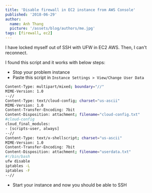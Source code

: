 ```yaml
---
title: 'Disable firewall in EC2 instance from AWS Console'
published: '2018-06-29'
author:
  name: Anh Thang
  picture: '/assets/blog/authors/me.jpg'
tags: [firewall, ec2]
---
```


I have locked myself out of SSH with UFW in EC2 AWS. Then, I can't reconnect.

I found this script and it works with below steps:

-   Stop your problem instance
-   Paste this script in `Instance Settings > View/Change User Data`

```sh
Content-Type: multipart/mixed; boundary="//"
MIME-Version: 1.0
--//
Content-Type: text/cloud-config; charset="us-ascii"
MIME-Version: 1.0
Content-Transfer-Encoding: 7bit
Content-Disposition: attachment; filename="cloud-config.txt"
#cloud-config
cloud_final_modules:
- [scripts-user, always]
--//
Content-Type: text/x-shellscript; charset="us-ascii"
MIME-Version: 1.0
Content-Transfer-Encoding: 7bit
Content-Disposition: attachment; filename="userdata.txt"
#!/bin/bash
ufw disable
iptables -L
iptables -F
--//
```

-   Start your instance and now you should be able to SSH
